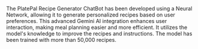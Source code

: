 The PlatePal Recipe Generator ChatBot has been developed using a Neural Network, allowing it to generate personalized recipes based on user preferences. 
This advanced Gemini AI integration enhances user interaction, making meal planning easier and more efficient. It utilizes the model's knowledge to improve the recipes and instructions. 
The model has been trained with more than 50,000 recipes.






